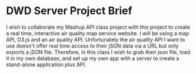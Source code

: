DWD Server Project Brief
=========

I wish to collaborate my Mashup API class project with this project to create a real time, interactive air quality map service website. I will be using a map API, D3.js and an air quality API. Unfortunately the air quality API I want to use doesn't offer real time access to their jSON data via a URL but only exports a jSON file. Therefore, in this class I wish to grab their json file, load it in my own database, and set up my own app with a server to create a stand-alone application plus API.
